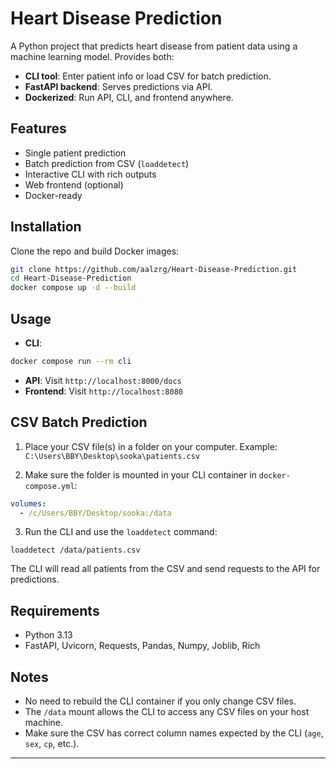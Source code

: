 

# Heart Disease Prediction

A Python project that predicts heart disease from patient data using a machine learning model. Provides both:

- **CLI tool**: Enter patient info or load CSV for batch prediction.
- **FastAPI backend**: Serves predictions via API.
- **Dockerized**: Run API, CLI, and frontend anywhere.

## Features
- Single patient prediction
- Batch prediction from CSV (`loaddetect`)
- Interactive CLI with rich outputs
- Web frontend (optional)
- Docker-ready

## Installation
Clone the repo and build Docker images:

```bash
git clone https://github.com/aalzrg/Heart-Disease-Prediction.git
cd Heart-Disease-Prediction
docker compose up -d --build
````

## Usage

* **CLI**:

```bash
docker compose run --rm cli
```

* **API**: Visit `http://localhost:8000/docs`
* **Frontend**: Visit `http://localhost:8080`

## CSV Batch Prediction

1. Place your CSV file(s) in a folder on your computer.
   Example: `C:\Users\BBY\Desktop\sooka\patients.csv`

2. Make sure the folder is mounted in your CLI container in `docker-compose.yml`:

```yaml
volumes:
  - /c/Users/BBY/Desktop/sooka:/data
```

3. Run the CLI and use the `loaddetect` command:

```text
loaddetect /data/patients.csv
```

The CLI will read all patients from the CSV and send requests to the API for predictions.

## Requirements

* Python 3.13
* FastAPI, Uvicorn, Requests, Pandas, Numpy, Joblib, Rich

## Notes

* No need to rebuild the CLI container if you only change CSV files.
* The `/data` mount allows the CLI to access any CSV files on your host machine.
* Make sure the CSV has correct column names expected by the CLI (`age`, `sex`, `cp`, etc.).

---
